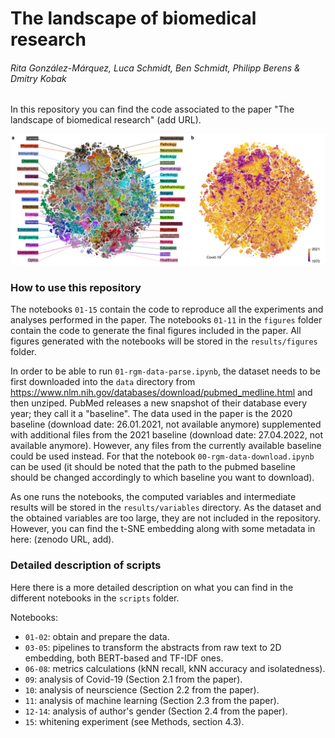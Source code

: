 # The landscape of biomedical research
###### Rita González-Márquez, Luca Schmidt, Ben Schmidt, Philipp Berens & Dmitry Kobak

In this repository you can find the code associated to the paper "The landscape of biomedical research" (add URL).

![alt text](https://github.com/berenslab/pubmed-landscape/blob/main/results/figures/fig_1_general_embedding.png?raw=true)


### How to use this repository

The notebooks `01-15` contain the code to reproduce all the experiments and analyses performed in the paper. The notebooks `01-11` in the `figures` folder contain the code to generate the final figures included in the paper. All figures generated with the notebooks will be stored in the `results/figures` folder.

In order to be able to run `01-rgm-data-parse.ipynb`, the dataset needs to be first downloaded into the `data` directory from https://www.nlm.nih.gov/databases/download/pubmed_medline.html and then unziped. PubMed releases a new snapshot of their database every year; they call it a "baseline". The data used in the paper is the 2020 baseline (download date: 26.01.2021, not available anymore) supplemented with additional files from the 2021 baseline (download date: 27.04.2022, not available anymore). However, any files from the currently available baseline could be used instead. For that the notebook `00-rgm-data-download.ipynb` can be used (it should be noted that the path to the pubmed baseline should be changed accordingly to which baseline you want to download).

As one runs the notebooks, the computed variables and intermediate results will be stored in the `results/variables` directory. As the dataset and the obtained variables are too large, they are not included in the repository. However, you can find the t-SNE embedding along with some metadata in here: (zenodo URL, add).


### Detailed description of scripts

Here there is a more detailed description on what you can find in the different notebooks in the `scripts` folder.

Notebooks:
- `01-02`: obtain and prepare the data.
- `03-05`: pipelines to transform the abstracts from raw text to 2D embedding, both BERT-based and TF-IDF ones.
- `06-08`: metrics calculations (kNN recall, kNN accuracy and isolatedness).
- `09`: analysis of Covid-19 (Section 2.1 from the paper).
- `10`: analysis of neurscience (Section 2.2 from the paper).
- `11`: analysis of machine learning (Section 2.3 from the paper).
- `12-14`: analysis of author's gender (Section 2.4 from the paper).
- `15`: whitening experiment (see Methods, section 4.3).
